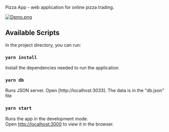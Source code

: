 Pizza App - web application for online pizza trading.

[![Demo.png](https://i.postimg.cc/VkRpnTP4/Demo.png)](https://postimg.cc/hXX2q2j7)

## Available Scripts

In the project directory, you can run:

### `yarn install`

Install the dependencies needed to run the application

### `yarn db`

Runs JSON server.
Open [http://localhost:3033]. The data is in the "db.json" file

### `yarn start`

Runs the app in the development mode.\
Open [http://localhost:3000](http://localhost:3000) to view it in the browser.
